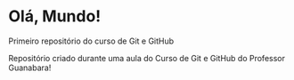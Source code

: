 # Olá, Mundo!
Primeiro repositório do curso de Git e GitHub

Repositório criado durante uma aula do Curso de Git e GitHub do Professor Guanabara!